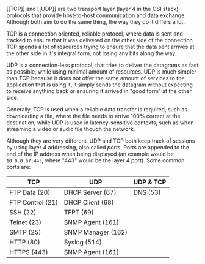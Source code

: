 [[TCP]] and [[UDP]] are two transport layer (layer 4 in the OSI stack) protocols that provide host-to-host communication and data exchange. Although both aim to do the same thing, the way they do it differs a lot.

TCP is a connection oriented, reliable protocol, where data is sent and tracked to ensure that it was delivered on the other side of the connection. TCP spends a lot of resources trying to ensure that the data sent arrives at the other side in it's integral form, not losing any bits along the way.

UDP is a connection-less protocol, that tries to deliver the datagrams as fast as possible, while using minimal amount of resources. UDP is much simpler than TCP because it does not offer the same amount of services to the application that is using it, it simply sends the datagram without expecting to receive anything back or ensuring it arrived in "good form" at the other side.

Generally, TCP is used when a reliable data transfer is required, such as downloading a file, where the file needs to arrive 100% correct at the destination, while UDP is used in latency-sensitive contexts, such as when streaming a video or audio file though the network.

Although they are very different, UDP and TCP both keep track of sessions by using layer 4 addressing, also called *ports*. Ports are appended to the end of the IP address when being displayed (an example would be `10.0.0.67:443`, where "443" would be the layer 4 port). Some common ports are: 

|        TCP       |        UDP         | UDP & TCP |
| ---------------- | ------------------ | --------- |
| FTP Data (20)    | DHCP Server (67)   |  DNS (53) |
| FTP Control (21) | DHCP Client (68)   |           |
|     SSH (22)     |     TFPT (69)      |           |
|    Telnet (23)   | SNMP Agent (161)   |           |
|    SMTP (25)     | SNMP Manager (162) |           |
|    HTTP (80)     | Syslog (514)       |           |
|    HTTPS (443)   | SNMP Agent (161)   |           |

